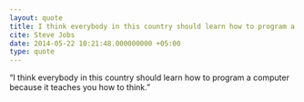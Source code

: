 ```yaml
---
layout: quote
title: I think everybody in this country should learn how to program a computer because it teaches you how to think.
cite: Steve Jobs
date: 2014-05-22 10:21:48.000000000 +05:00
type: quote
---
```


“I think everybody in this country should learn how to program a computer because it teaches you how to think.”